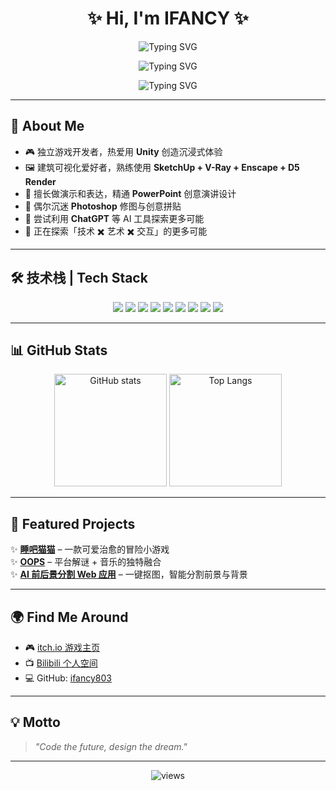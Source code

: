 <!-- 个人主页 README -->

<h1 align="center">✨ Hi, I'm IFANCY ✨</h1>

<!-- 炫酷动态打字动画 -->
<p align="center">
  <img src="https://readme-typing-svg.demolab.com?font=Orbitron&size=30&duration=2500&pause=1000&color=00D9FF&center=true&vCenter=true&width=500&lines=Unity+Developer;Indie+Game+Maker;3D+Designer;Creative+Explorer" alt="Typing SVG" />
</p>

<p align="center">
  <img src="https://readme-typing-svg.demolab.com?font=Fira+Code&weight=600&size=22&duration=3000&pause=1200&color=FF69B4&center=true&vCenter=true&width=500&lines=PowerPoint+Magician;Photoshop+Artist;Tech+%E2%9C%96+Art+Explorer" alt="Typing SVG" />
</p>

<p align="center">
  <img src="https://readme-typing-svg.demolab.com?font=Source+Code+Pro&weight=600&size=22&duration=3500&pause=1000&color=39FF14&center=true&vCenter=true&width=500&lines=AI+%2B+GameDev;Creative+Coder;Digital+Dreamer" alt="Typing SVG" />
</p>

---

## 🚀 About Me  
- 🎮 独立游戏开发者，热爱用 **Unity** 创造沉浸式体验  
- 🖼️ 建筑可视化爱好者，熟练使用 **SketchUp + V-Ray + Enscape + D5 Render**  
- 🎤 擅长做演示和表达，精通 **PowerPoint** 创意演讲设计  
- 🎨 偶尔沉迷 **Photoshop** 修图与创意拼贴  
- 🤖 尝试利用 **ChatGPT** 等 AI 工具探索更多可能  
- 🧭 正在探索「技术 ✖️ 艺术 ✖️ 交互」的更多可能  

---

## 🛠️ 技术栈 | Tech Stack  

<p align="center">
  <img src="https://img.shields.io/badge/Unity-100000?style=for-the-badge&logo=unity&logoColor=white" />
  <img src="https://img.shields.io/badge/GitHub-181717?style=for-the-badge&logo=github&logoColor=white" />
  <img src="https://img.shields.io/badge/PowerPoint-B7472A?style=for-the-badge&logo=microsoftpowerpoint&logoColor=white" />
  <img src="https://img.shields.io/badge/SketchUp-005F9E?style=for-the-badge&logo=sketchup&logoColor=white" />
  <img src="https://img.shields.io/badge/V--Ray-000000?style=for-the-badge&logo=vray&logoColor=white" />
  <img src="https://img.shields.io/badge/Enscape-FFB400?style=for-the-badge&logo=enscape&logoColor=white" />
  <img src="https://img.shields.io/badge/D5%20Render-1A73E8?style=for-the-badge&logo=googleearth&logoColor=white" />
  <img src="https://img.shields.io/badge/Adobe%20Photoshop-31A8FF?style=for-the-badge&logo=adobephotoshop&logoColor=white" />
  <img src="https://img.shields.io/badge/ChatGPT-00A67E?style=for-the-badge&logo=openai&logoColor=white" />
</p>

---

## 📊 GitHub Stats  

<p align="center">
  <img src="https://github-readme-stats.vercel.app/api?username=ifancy803&show_icons=true&theme=tokyonight" alt="GitHub stats" height="180"/>
  <img src="https://github-readme-stats.vercel.app/api/top-langs/?username=ifancy803&layout=compact&theme=tokyonight" alt="Top Langs" height="180"/>
</p>

---

## 🌈 Featured Projects  
✨ **[睡吧猫猫](#)** – 一款可爱治愈的冒险小游戏  
✨ **[OOPS](#)** – 平台解谜 + 音乐的独特融合  
✨ **[AI 前后景分割 Web 应用](#)** – 一键抠图，智能分割前景与背景  

---

## 🌍 Find Me Around  
- 🎮 [itch.io 游戏主页](https://ifancy-803.itch.io/)  
- 📺 [Bilibili 个人空间](https://space.bilibili.com/415225468?spm_id_from=666.5.0.0)  
- 💻 GitHub: [ifancy803](https://github.com/ifancy803)  

---

## 💡 Motto  
> *"Code the future, design the dream."*  

---

<p align="center">
  <img src="https://komarev.com/ghpvc/?username=ifancy803&label=Profile+Views&color=brightgreen" alt="views"/>
</p>
